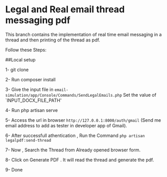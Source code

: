 # Legal and Real email thread messaging pdf

This branch contains the implementation of real time email messaging in a thread and then printing of the thread as pdf.

Follow these Steps:


##Local setup

1- git clone

2- Run composer install

3- Give the input file in `email-simulation/app/Console/Commands/SendLegalEmails.php` Set the value of `INPUT_DOCX_FILE_PATH'

4- Run php artisan serve

5- Access the url in browser `http://127.0.0.1:8000/auth/gmail` (Send me email address to add as tester in developer app of Gmail).

6- After successfull athentication , Run the Command  `php artisan legalpdf:send-thread`

7- Now , Search the Thread from Already opened browser form. 

8- Click on Generate PDF .  It will read the thread and generate the pdf.

9- Done


